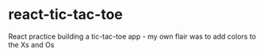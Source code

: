 # react-tic-tac-toe
React practice building a tic-tac-toe app - my own flair was to add colors to the Xs and Os
